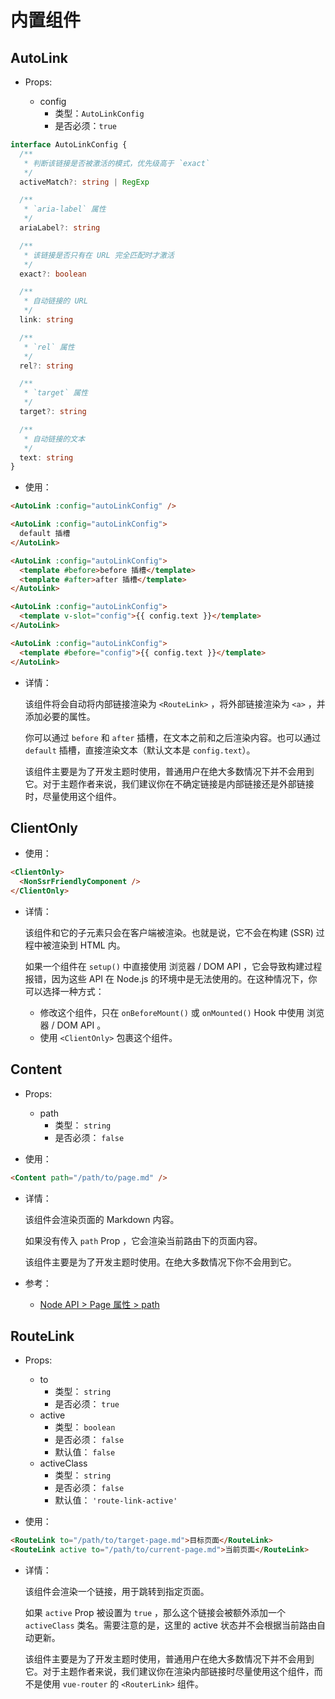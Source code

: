 # 内置组件

## AutoLink

- Props:

  - config
    - 类型：`AutoLinkConfig`
    - 是否必须：`true`

```ts
interface AutoLinkConfig {
  /**
   * 判断该链接是否被激活的模式，优先级高于 `exact`
   */
  activeMatch?: string | RegExp

  /**
   * `aria-label` 属性
   */
  ariaLabel?: string

  /**
   * 该链接是否只有在 URL 完全匹配时才激活
   */
  exact?: boolean

  /**
   * 自动链接的 URL
   */
  link: string

  /**
   * `rel` 属性
   */
  rel?: string

  /**
   * `target` 属性
   */
  target?: string

  /**
   * 自动链接的文本
   */
  text: string
}
```

- 使用：

```md
<AutoLink :config="autoLinkConfig" />

<AutoLink :config="autoLinkConfig">
  default 插槽
</AutoLink>

<AutoLink :config="autoLinkConfig">
  <template #before>before 插槽</template>
  <template #after>after 插槽</template>
</AutoLink>

<AutoLink :config="autoLinkConfig">
  <template v-slot="config">{{ config.text }}</template>
</AutoLink>

<AutoLink :config="autoLinkConfig">
  <template #before="config">{{ config.text }}</template>
</AutoLink>
```

- 详情：

  该组件将会自动将内部链接渲染为 `<RouteLink>` ，将外部链接渲染为 `<a>` ，并添加必要的属性。

  你可以通过 `before` 和 `after` 插槽，在文本之前和之后渲染内容。也可以通过 `default` 插槽，直接渲染文本（默认文本是 `config.text`）。

  该组件主要是为了开发主题时使用，普通用户在绝大多数情况下并不会用到它。对于主题作者来说，我们建议你在不确定链接是内部链接还是外部链接时，尽量使用这个组件。

## ClientOnly

- 使用：

```md
<ClientOnly>
  <NonSsrFriendlyComponent />
</ClientOnly>
```

- 详情：

  该组件和它的子元素只会在客户端被渲染。也就是说，它不会在构建 (SSR) 过程中被渲染到 HTML 内。

  如果一个组件在 `setup()` 中直接使用 浏览器 / DOM API ，它会导致构建过程报错，因为这些 API 在 Node.js 的环境中是无法使用的。在这种情况下，你可以选择一种方式：

  - 修改这个组件，只在 `onBeforeMount()` 或 `onMounted()` Hook 中使用 浏览器 / DOM API 。
  - 使用 `<ClientOnly>` 包裹这个组件。

## Content

- Props:

  - path
    - 类型： `string`
    - 是否必须： `false`

- 使用：

```md
<Content path="/path/to/page.md" />
```

- 详情：

  该组件会渲染页面的 Markdown 内容。

  如果没有传入 `path` Prop ，它会渲染当前路由下的页面内容。

  该组件主要是为了开发主题时使用。在绝大多数情况下你不会用到它。

- 参考：
  - [Node API > Page 属性 > path](./node-api.md#path)

## RouteLink

- Props:

  - to
    - 类型： `string`
    - 是否必须： `true`
  - active
    - 类型： `boolean`
    - 是否必须： `false`
    - 默认值： `false`
  - activeClass
    - 类型： `string`
    - 是否必须： `false`
    - 默认值： `'route-link-active'`

- 使用：

```md
<RouteLink to="/path/to/target-page.md">目标页面</RouteLink>
<RouteLink active to="/path/to/current-page.md">当前页面</RouteLink>
```

- 详情：

  该组件会渲染一个链接，用于跳转到指定页面。

  如果 `active` Prop 被设置为 `true` ，那么这个链接会被额外添加一个 `activeClass` 类名。需要注意的是，这里的 active 状态并不会根据当前路由自动更新。

  该组件主要是为了开发主题时使用，普通用户在绝大多数情况下并不会用到它。对于主题作者来说，我们建议你在渲染内部链接时尽量使用这个组件，而不是使用 `vue-router` 的 `<RouterLink>` 组件。
